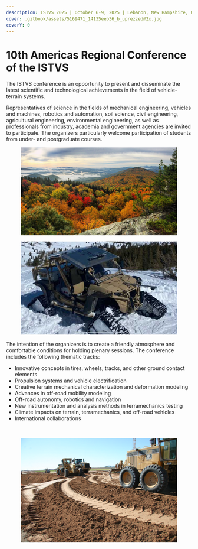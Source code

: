 ```yaml
---
description: ISTVS 2025 | October 6-9, 2025 | Lebanon, New Hampshire, USA
cover: .gitbook/assets/5169471_14135eeb36_b_uprezzed@2x.jpg
coverY: 0
---
```


# 10th Americas Regional Conference of the ISTVS

The ISTVS conference is an opportunity to present and disseminate the latest scientific and technological achievements in the field of vehicle-terrain systems.

Representatives of science in the fields of mechanical engineering, vehicles and machines, robotics and automation, soil science, civil engineering, agricultural engineering, environmental engineering, as well as professionals from industry, academia and government agencies are invited to participate. The organizers particularly welcome participation of students from under- and postgraduate courses.

<div align="left">

<figure><img src=".gitbook/assets/NH_FallFoliage.jpg" alt=""><figcaption></figcaption></figure>

</div>

<div align="center">

<figure><img src=".gitbook/assets/MRZR_Snow.jpg" alt=""><figcaption></figcaption></figure>

</div>

The intention of the organizers is to create a friendly atmosphere and comfortable conditions for holding plenary sessions. The conference includes the following thematic tracks:

* Innovative concepts in tires, wheels, tracks, and other ground contact elements&#x20;
* Propulsion systems and vehicle electrification
* Creative terrain mechanical characterization and deformation modeling
* Advances in off-road mobility modeling
* Off-road autonomy, robotics and navigation
* New instrumentation and analysis methods in terramechanics testing
* Climate impacts on terrain, terramechanics, and off-road vehicles
* International collaborations

<div>

<figure><img src=".gitbook/assets/JLTV.jpg" alt=""><figcaption></figcaption></figure>

 

<figure><img src=".gitbook/assets/7072072819_6963377928_k.jpg" alt=""><figcaption></figcaption></figure>

</div>
